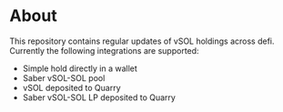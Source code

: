 # About
This repository contains regular updates of vSOL holdings across defi. Currently the following integrations are supported:

- Simple hold directly in a wallet
- Saber vSOL-SOL pool
- vSOL deposited to Quarry
- Saber vSOL-SOL LP deposited to Quarry
